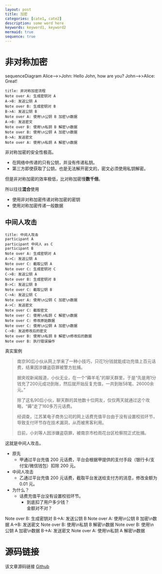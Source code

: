 ```yaml
---
layout: post
title: 加密
categories: [cate1, cate2]
description: some word here
keywords: keyword1, keyword2
mermaid: true
sequence: true
---
```


# 非对称加密

<div class="mermaid">
sequenceDiagram
    Alice-->>John: Hello John, how are you?
    John-->>Alice: Great!
</div>

```sequence
title: 非对称加密流程
Note over A: 生成密钥对 A
A->B: 发送公钥 A
Note over B: 生成密钥对 B
B->A: 发送公钥 B
Note over A: 使用\n公钥 B 加密\n数据
A->B: 发送密文
Note over B: 使用\n私钥 B 解密\n数据
Note over B: 使用\n公钥 A 加密\n数据
B->A: 发送密文
Note over A: 使用\n私钥 A 解密\n数据
```
非对称加密的安全性极高。
- 在网络中传递的只有公钥，并没有传递私钥。
- 第三方即使获取了公钥，也是无法解开密文的，密文必须使用私钥解密。

但是非对称加密的效率极低，比对称加密慢**数千倍**。

所以往往**混合**使用
- 使用非对称加密传递对称加密的密钥
- 使用对称加密传递一般数据

## 中间人攻击
```sequence
title: 中间人攻击
participant A
participant 中间人 as C
participant B
Note over A: 生成密钥对 A
A->C: 发送公钥 A
Note over C: 截取公钥 A
Note over C: 生成密钥对 C
C->B: 发送公钥 A
Note over B: 生成密钥对 B
B->C: 发送公钥 B
Note over C: 截取公钥 B
C->A: 发送公钥 C
Note over A: 使用\n公钥 C 加密\n数据
A->C: 发送密文
Note over C: 截取密文
Note over C: 使用\n私钥 C 解密\n数据
Note over C: 修改原始数据
Note over C: 使用\n公钥 A 加密\n数据
C->B: 发送修改后的密文
Note over B: 使用\n私钥 B 解密\n修改后的数据
Note over B: 执行错误操作
```

真实案例

> 南京90后小伙从网上学来了一种小技巧，只花1分钱就能成功充值上百元话费，结果因涉嫌盗窃罪被警方批捕。
> 
> 据央视新闻报道，小伙无业，在一个“薅羊毛”的聊天群里，于是“先是用1分钱充了200元成功到账，然后就开始反复充值，一共到账58笔、26000余元。”
> 
> 除了这名90后小伙，聊天群的其他数十位网友，仅仅两天就通过这个攻略，“薅”走了160多万元话费。
> 
> 经调查，江苏某电子商务公司的网上话费充值平台由于没有设置校验环节，导致支付环节存在技术漏洞，从而被黑客利用。
> 
> 日前，小刘等人因涉嫌盗窃罪，被南京市检雨花台区检察院正式批捕。

这就是中间人攻击。
- 原先
	- 甲通过平台充值 200 元话费，平台会根据甲提供的支付手段（银行卡/支付宝/微信钱包）扣除 200 元。
- 中间人攻击
	- 乙通过平台充值 200 元话费，截取平台发送给支付方的消息，修改金额为 0.01 元。
- 为什么？
	- 话费充值平台没有设置校验环节。
		- 到底扣了用户多少钱？<br>
			金额对不对？

Note over B: 生成密钥对
B->A: 发送公钥 B
Note over A: 使用\n公钥 B 加密\n数据
A->B: 发送密文
Note over B: 使用\n私钥 B 解密\n数据
Note over B: 使用\n公钥 A 加密\n数据
B->A: 发送密文
Note over A: 使用\n私钥 A 解密\n数据


# 源码链接
该文章源码链接 [Github](url)